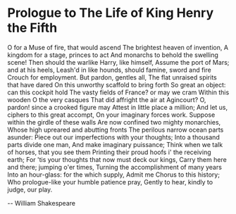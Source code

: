 # Prologue to The Life of King Henry the Fifth

O for a Muse of fire, that would ascend
The brightest heaven of invention,
A kingdom for a stage, princes to act
And monarchs to behold the swelling scene!
Then should the warlike Harry, like himself,
Assume the port of Mars; and at his heels,
Leash'd in like hounds, should famine, sword and fire
Crouch for employment. But pardon, gentles all,
The flat unraised spirits that have dared
On this unworthy scaffold to bring forth
So great an object: can this cockpit hold
The vasty fields of France? or may we cram
Within this wooden O the very casques
That did affright the air at Agincourt?
O, pardon! since a crooked figure may
Attest in little place a million;
And let us, ciphers to this great accompt,
On your imaginary forces work.
Suppose within the girdle of these walls
Are now confined two mighty monarchies,
Whose high upreared and abutting fronts
The perilous narrow ocean parts asunder:
Piece out our imperfections with your thoughts;
Into a thousand parts divide one man,
And make imaginary puissance;
Think when we talk of horses, that you see them
Printing their proud hoofs i' the receiving earth;
For 'tis your thoughts that now must deck our kings,
Carry them here and there; jumping o'er times,
Turning the accomplishment of many years
Into an hour-glass: for the which supply,
Admit me Chorus to this history;
Who prologue-like your humble patience pray,
Gently to hear, kindly to judge, our play.

-- William Shakespeare
